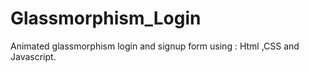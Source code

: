 # Glassmorphism_Login
Animated glassmorphism login and signup form using : Html ,CSS and Javascript.

